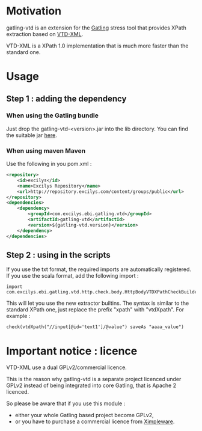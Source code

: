 # Motivation
gatling-vtd is an extension for the [Gatling](https://github.com/excilys/gatling) stress tool that provides XPath extraction based on [VTD-XML](http://vtd-xml.sourceforge.net).

VTD-XML is a XPath 1.0 implementation that is much more faster than the standard one.

# Usage

## Step 1 : adding the dependency
### When using the Gatling bundle

Just drop the gatling-vtd-&lt;version&gt;.jar into the lib directory.
You can find the suitable jar [here](http://goo.gl/6KdrK).

### When using maven Maven

Use the following in you pom.xml :

``` xml
<repository>
	<id>excilys</id>
	<name>Excilys Repository</name>
	<url>http://repository.excilys.com/content/groups/public</url>
</repository>
<dependencies>
	<dependency>
		<groupId>com.excilys.ebi.gatling.vtd</groupId>
		<artifactId>gatling-vtd</artifactId>
		<version>${gatling-vtd.version}</version>
	</dependency>
</dependencies>
```

## Step 2 : using in the scripts

If you use the txt format, the required imports are automatically registered.
If you use the scala format, add the following import :

    import com.excilys.ebi.gatling.vtd.http.check.body.HttpBodyVTDXPathCheckBuilder._

This will let you use the new extractor builtins. The syntax is similar to the standard XPath one, just replace the prefix "xpath" with "vtdXpath". For example :

    check(vtdXpath("//input[@id='text1']/@value") saveAs "aaaa_value")

# Important notice : licence

VTD-XML use a dual GPLv2/commercial licence.

This is the reason why gatling-vtd is a separate project licenced under GPLv2 instead of being integrated into core Gatling, that is Apache 2 licenced.

So please be aware that if you use this module :

* either your whole Gatling based project become GPLv2,
* or you have to purchase a commercial licence from [Ximpleware](http://www.ximpleware.com).
